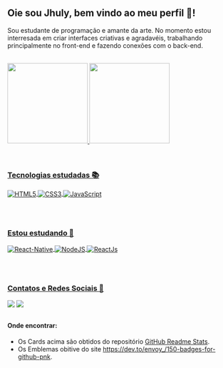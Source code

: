 ## Oie sou Jhuly, bem vindo ao meu perfil 🌻!
Sou estudante de programação e amante da arte. No momento estou interresada em criar interfaces criativas e agradavéis, trabalhando principalmente no front-end e fazendo conexões com o back-end.
 
 <br>
 <div>
  <a href="https://github.com/jhulyambrozini">
  <img height="180em" src="https://github-readme-stats.vercel.app/api?username=jhulyambrozini&show_icons=true&theme=tokyonight&include_all_commits=true&count_private=true"/>
  <img height="180em" src="https://github-readme-stats.vercel.app/api/top-langs/?username=jhulyambrozini&layout=compact&langs_count=7&theme=tokyonight"/>
</div>
<br>
 
 <br>
 
<div style="display: inline_block">
 <h3>Tecnologias estudadas 📚</h3>
  <img align="center" alt="HTML5" src="https://img.shields.io/badge/HTML5-E34F26?style=for-the-badge&logo=html5&logoColor=white">
  <img align="center" alt="CSS3" src="https://img.shields.io/badge/CSS3-1572B6?style=for-the-badge&logo=css3&logoColor=white">
  <img align="center" alt="JavaScript" src="https://img.shields.io/badge/JavaScript-F7DF1E?style=for-the-badge&logo=javascript&logoColor=black">
</div>
 
 ##
 <br>
 <div style="display: inline_block">
 <h3>Estou estudando 🚀 </h3>
  <img align="center" alt="React-Native" src="https://img.shields.io/badge/React_Native-20232A?style=for-the-badge&logo=react&logoColor=61DAFB">
  <img align="center" alt="NodeJS" src="https://img.shields.io/badge/Node.js-43853D?style=for-the-badge&logo=node.js&logoColor=white">
  <img align="center" alt="ReactJs" src="https://img.shields.io/badge/React-20232A?style=for-the-badge&logo=react&logoColor=61DAFB">
</div>
  
 ## 
 
 <br>
 
  <div>
  <h3>Contatos e Redes Sociais 🎡</h3>
  <a href = "mailto:jhulyambrozini@gmail.com?"><img src="https://img.shields.io/badge/Gmail-D14836?style=for-the-badge&logo=gmail&logoColor=white"></a>
  <a href="https://www.linkedin.com/in/jhuly-ambrozini-frontend" target="_blank"><img src="https://img.shields.io/badge/-LinkedIn-%230077B5?style=for-the-badge&logo=linkedin&logoColor=white" target="_blank"></a> 
</div>
  
  ##
 
 ####  Onde encontrar:
  - Os Cards acima são obtidos do repositório [GitHub Readme Stats](https://github.com/anuraghazra/github-readme-stats).
  - Os Emblemas obitive do site <https://dev.to/envoy_/150-badges-for-github-pnk>.
